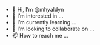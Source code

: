 - 👋 Hi, I’m @mhyaldyn
- 👀 I’m interested in ...
- 🌱 I’m currently learning ...
- 💞️ I’m looking to collaborate on ...
- 📫 How to reach me ...

<!---
mhyaldyn/mhyaldyn is a ✨ special ✨ repository because its `README.md` (this file) appears on your GitHub profile.
You can click the Preview link to take a look at your changes.
--->
